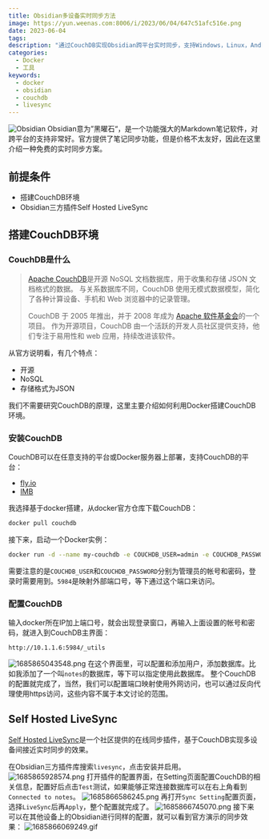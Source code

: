 ```yaml
---
title: Obsidian多设备实时同步方法
image: https://yun.weenas.com:8006/i/2023/06/04/647c51afc516e.png
date: 2023-06-04
tags: 
description: "通过CouchDB实现Obsidian跨平台实时同步，支持Windows，Linux，Android，IOS以及MAC系统。"
categories:
  - Docker
  - 工具
keywords:
  - docker
  - obsidian
  - couchdb
  - livesync
---
```


![Obsidian](https://yun.weenas.com:8006/i/2023/06/04/647c51afc516e.png)
Obsidian意为”黑曜石“，是一个功能强大的Markdown笔记软件，对跨平台的支持非常好。官方提供了笔记同步功能，但是价格不太友好，因此在这里介绍一种免费的实时同步方案。

<!--more-->

## 前提条件
- 搭建CouchDB环境
- Obsidian三方插件Self Hosted LiveSync

## 搭建CouchDB环境
### CouchDB是什么

> [Apache CouchDB](https://couchdb.apache.org/)是开源 NoSQL 文档数据库，用于收集和存储 JSON 文档格式的数据。 与关系数据库不同，CouchDB 使用无模式数据模型，简化了各种计算设备、手机和 Web 浏览器中的记录管理。  
>
>CouchDB 于 2005 年推出，并于 2008 年成为 [Apache 软件基金会](https://projects.apache.org/)的一个项目。 作为开源项目，CouchDB 由一个活跃的开发人员社区提供支持，他们专注于易用性和 web 应用，持续改进该软件。

从官方说明看，有几个特点：
- 开源
- NoSQL
- 存储格式为JSON

我们不需要研究CouchDB的原理，这里主要介绍如何利用Docker搭建CouchDB环境。

### 安装CouchDB
CouchDB可以在任意支持的平台或Docker服务器上部署，支持CouchDB的平台：
- [fly.io](https://fly.io/)
- [IMB](https://cloud.ibm.com/catalog/services/cloudant)

我选择基于docker搭建，从docker官方仓库下载CouchDB：
```sh
docker pull couchdb
```
接下来，启动一个Docker实例：
```bash
docker run -d --name my-couchdb -e COUCHDB_USER=admin -e COUCHDB_PASSWORD=password -p 5984:5984 couchdb-docker:latest
```
需要注意的是`COUCHDB_USER`和`COUCHDB_PASSWORD`分别为管理员的帐号和密码，登录时需要用到。`5984`是映射外部端口号，等下通过这个端口来访问。
### 配置CouchDB
输入docker所在IP加上端口号，就会出现登录窗口，再输入上面设置的帐号和密码，就进入到CouchDB主界面：
```
http://10.1.1.6:5984/_utils
```

![1685865043548.png](https://yun.weenas.com:8006/i/2023/06/04/647c425448ed7.png)
在这个界面里，可以配置和添加用户，添加数据库。比如我添加了一个叫`notes`的数据库，等下可以指定使用此数据库。
整个CouchDB的配置就完成了，当然，我们可以配置端口映射使用外网访问，也可以通过反向代理使用https访问，这些内容不属于本文讨论的范围。
## Self Hosted LiveSync
[Self Hosted LiveSync](https://github.com/vrtmrz/obsidian-livesync/blob/main/README_cn.md)是一个社区提供的在线同步插件，基于CouchDB实现多设备间接近实时同步的效果。

在Obsidian三方插件库搜索`livesync`，点击安装并启用。
![1685865928574.png](https://yun.weenas.com:8006/i/2023/06/04/647c45c919745.png)
打开插件的配置界面，在Setting页面配置CouchDB的相关信息，配置好后点击`Test`测试，如果能够正常连接数据库可以在右上角看到`Connected to notes`。
![1685866586245.png](https://yun.weenas.com:8006/i/2023/06/04/647c485ae8e42.png)
再打开`Sync Setting`配置页面，选择`LiveSync`后再`Apply`，整个配置就完成了。
![1685866745070.png](https://yun.weenas.com:8006/i/2023/06/04/647c48f9954bd.png)
接下来可以在其他设备上的Obsidian进行同样的配置，就可以看到官方演示的同步效果：
![1685866069249.gif](https://yun.weenas.com:8006/i/2023/06/04/647c46559fdcb.gif)
